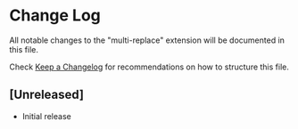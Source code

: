 # Change Log
All notable changes to the "multi-replace" extension will be documented in this file.

Check [Keep a Changelog](http://keepachangelog.com/) for recommendations on how to structure this file.

## [Unreleased]
- Initial release